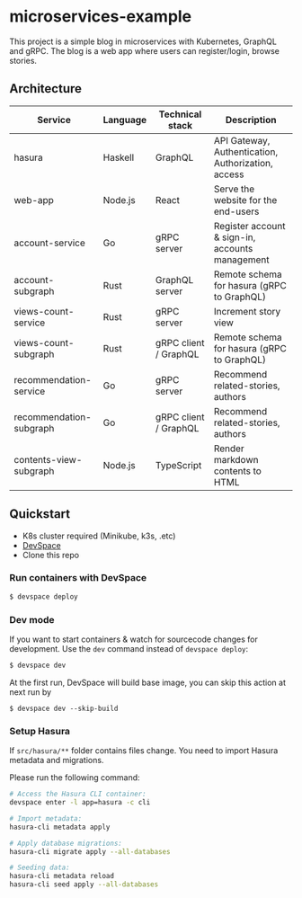 # microservices-example

This project is a simple blog in microservices with Kubernetes, GraphQL and gRPC. The blog is a web app where users can register/login, browse stories.

## Architecture

| Service                 | Language | Technical stack       | Description                                        |
| ----------------------- | -------- | --------------------- | -------------------------------------------------- |
| hasura                  | Haskell  | GraphQL               | API Gateway, Authentication, Authorization, access |
| web-app                 | Node.js  | React                 | Serve the website for the end-users                |
| account-service         | Go       | gRPC server           | Register account & sign-in, accounts management    |
| account-subgraph        | Rust     | GraphQL server        | Remote schema for hasura (gRPC to GraphQL)         |
| views-count-service     | Rust     | gRPC server           | Increment story view                               |
| views-count-subgraph    | Rust     | gRPC client / GraphQL | Remote schema for hasura (gRPC to GraphQL)         |
| recommendation-service  | Go       | gRPC server           | Recommend related-stories, authors                 |
| recommendation-subgraph | Go       | gRPC client / GraphQL | Recommend related-stories, authors                 |
| contents-view-subgraph  | Node.js  | TypeScript            | Render markdown contents to HTML                   |

## Quickstart

- K8s cluster required (Minikube, k3s, .etc)
- [DevSpace](https://www.devspace.sh/)
- Clone this repo

### Run containers with DevSpace

```bash
$ devspace deploy
```

### Dev mode

If you want to start containers & watch for sourcecode changes for development. Use the `dev` command instead of `devspace deploy`:

```bash
$ devspace dev
```

At the first run, DevSpace will build base image, you can skip this action at next run by

```shell
$ devspace dev --skip-build
```

### Setup Hasura

If `src/hasura/**` folder contains files change. You need to import Hasura metadata and migrations.

Please run the following command:

```bash
# Access the Hasura CLI container:
devspace enter -l app=hasura -c cli

# Import metadata:
hasura-cli metadata apply

# Apply database migrations:
hasura-cli migrate apply --all-databases

# Seeding data:
hasura-cli metadata reload
hasura-cli seed apply --all-databases
```
